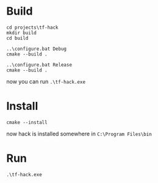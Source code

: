 # Build

```
cd projects\tf-hack
mkdir build
cd build

..\configure.bat Debug
cmake --build .

..\configure.bat Release
cmake --build .
```

now you can run `.\tf-hack.exe`

# Install
```
cmake --install
```

now hack is installed somewhere in `C:\Program Files\bin`

# Run
```
.\tf-hack.exe
```
